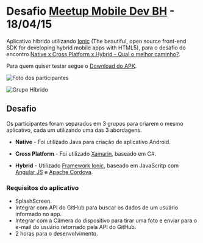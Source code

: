 # Desafio [Meetup Mobile Dev BH](http://www.meetup.com/Mobile-Dev-BH/) - 18/04/15

Aplicativo híbrido utilizando [Ionic](http://ionicframework.com/) (The beautiful, open source front-end SDK for developing hybrid mobile apps with HTML5), para o desafio do encontro [Native x Cross Platform x Hybrid - Qual o melhor caminho?](http://www.meetup.com/Mobile-Dev-BH/events/221401419/).

Para quem quiser testar segue o [Download do APK](https://github.com/tiagoporto/desafio-mobile/raw/master/desafio-meetup-mobile.apk).

![Foto dos participantes](fotos/highres_436429094.jpeg)

![Grupo Híbrido](fotos/highres_436429471.jpeg)

## Desafio

Os participantes foram separados em 3 grupos para criarem o mesmo aplicativo, cada um utilizando uma das 3 abordagens.

* **Native** - Foi utilizado Java para criação de aplicativo Android.

* **Cross Platform** - Foi utilizado [Xamarin](http://xamarin.com/), baseado em C#.

* **Hybrid** - Utilizado [Framework Ionic](http://ionicframework.com/), baseado em JavaScritp com [Angular JS](https://angularjs.org/) e [Apache Cordova](https://cordova.apache.org/).

### Requisitos do aplicativo

* SplashScreen.
* Integrar com API do GitHub para buscar os dados de um usuário informado no app.
* Integrar com a Cãmera do dispositivo para tirar uma foto e enviar para o e-mail do usuário retornado pela API do GitHub.
* 2 horas para o desenvolvimento.